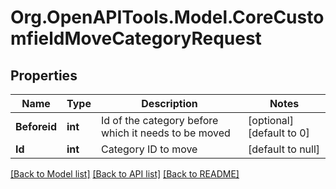 # Org.OpenAPITools.Model.CoreCustomfieldMoveCategoryRequest

## Properties

Name | Type | Description | Notes
------------ | ------------- | ------------- | -------------
**Beforeid** | **int** | Id of the category before which it needs to be moved | [optional] [default to 0]
**Id** | **int** | Category ID to move | [default to null]

[[Back to Model list]](../README.md#documentation-for-models) [[Back to API list]](../README.md#documentation-for-api-endpoints) [[Back to README]](../README.md)

